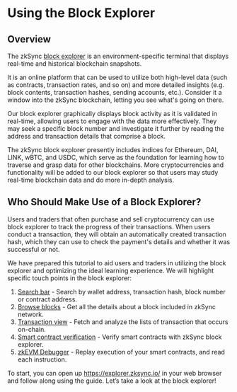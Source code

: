 # Using the Block Explorer

## Overview
The zkSync [block explorer](https://explorer.zksync.io/) is an environment-specific terminal that displays real-time and historical blockchain snapshots.

It is an online platform that can be used to utilize both high-level data (such as contracts, transaction rates, and so on) and more detailed insights (e.g. block contents, transaction hashes, sending accounts, etc.).
Consider it a window into the zkSync blockchain, letting you see what's going on there.

Our block explorer graphically displays block activity as it is validated in real-time, allowing users to engage with the data more effectively. They may seek a specific block number and investigate it further by reading the address and transaction details that comprise a block.

The zkSync block explorer presently includes indices for Ethereum, DAI, LINK, wBTC, and USDC, which serve as the foundation for learning how to traverse and grasp data for other blockchains. More cryptocurrencies and functionality will be added to our block explorer so that users may study real-time blockchain data and do more in-depth analysis.

## Who Should Make Use of a Block Explorer?

Users and traders that often purchase and sell cryptocurrency can use block explorer to track the progress of their transactions. When users conduct a transaction, they will obtain an automatically created transaction hash, which they can use to check the payment's details and whether it was successful or not.

We have prepared this tutorial to aid users and traders in utilizing the block explorer and optimizing the ideal learning experience. We will highlight specific touch points in the block explorer:

1. [Search bar](./search.md) - Search by wallet address, transaction hash, block number or contract address.
2. [Browse blocks](./block-view.md) - Get all the details about a block included in zkSync network.
3. [Transaction view](./block-view.md#transactions) - Fetch and analyze the lists of transaction that occurs on-chain.
4. [Smart contract verification](./contract-verification.md) - Verify smart contracts with zkSync block explorer.
5. [zkEVM Debugger](./zkevm.md) - Replay execution of your smart contracts, and read each instruction.

To start, you can open up https://explorer.zksync.io/ in your web browser and follow along using the guide.
Let’s take a look at the block explorer!